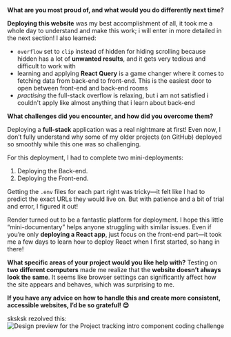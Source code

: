 __What are you most proud of, and what would you do differently next time?__

**Deploying this website** was my best accomplishment of all, it took me a whole day to understand and make this work; i will enter in more detailed in the next section! I also learned:
- `overflow` set to `clip` instead of hidden for hiding scrolling because hidden has a lot of **unwanted results**, and it gets very tedious and difficult to work with
- learning and applying **React Query** is a game changer where it comes to fetching data from back-end to front-end. This is the easiest door to open between front-end and back-end rooms
- *practising* the full-stack overflow is relaxing, but i am not satisfied i couldn't apply like almost anything that i learn about back-end
  
__What challenges did you encounter, and how did you overcome them?__

Deploying a **full-stack** application was a real nightmare at first! Even now, I don’t fully understand why some of my older projects (on GitHub) deployed so smoothly while this one was so challenging.

For this deployment, I had to complete two mini-deployments:

1.    Deploying the Back-end.
2.    Deploying the Front-end.

Getting the `.env` files for each part right was tricky—it felt like I had to predict the exact URLs they would live on. But with patience and a bit of trial and error, I figured it out!

Render turned out to be a fantastic platform for deployment. 
I hope this little “mini-documentary” helps anyone struggling with similar issues. Even if you’re only **deploying a React app**, 
just focus on the front-end part—it took me a few days to learn how to deploy React when I first started, so hang in there!

__What specific areas of your project would you like help with?__
Testing on **two different computers** made me realize that the **website doesn’t always look the same**. It seems like browser settings can significantly affect how the site appears and behaves, which was surprising to me.

**If you have any advice on how to handle this and create more consistent, accessible websites, I’d be so grateful! 😊**

sksksk rezolved this:
![Design preview for the Project tracking intro component coding challenge](./design/desktop-preview.jpg)
